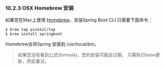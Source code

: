 ### 10.2.3 OSX Homebrew 安装

如果您在Mac上使用 [Homebrew](http://brew.sh/)，安装Spring Boot CLI 只需要下面命令：
```
$ brew tap pivotal/tap
$ brew install springboot
```
Homebrew会将Spring 安装到 /usr/local/bin。
>如果您没有看到公式(formula)，您的安装可能会过期。 只需执行brew更新，然后重试。